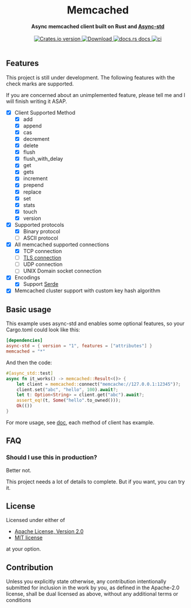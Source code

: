 <h1 align="center">Memcached</h1>
<div align="center">
 <strong>
   Async memcached client built on Rust and <a href="https://github.com/async-rs/async-std">Async-std</a>
 </strong>
</div>
<br />
<div align="center">
  <!-- Crates version -->
  <a href="https://crates.io/crates/memcached">
    <img src="https://img.shields.io/crates/v/memcached.svg?style=flat-square"
    alt="Crates.io version" />
  </a>
  <!-- Downloads -->
  <a href="https://crates.io/crates/memcached">
    <img src="https://img.shields.io/crates/d/memcached.svg?style=flat-square"
      alt="Download" />
  </a>
  <!-- docs.rs docs -->
  <a href="https://docs.rs/memcached">
    <img src="https://img.shields.io/badge/docs-latest-blue.svg?style=flat-square"
      alt="docs.rs docs" />
  </a>
  <a href="https://docs.rs/memcached">
  <!-- ci -->
    <img src="https://github.com/liangyongrui/memcached/workflows/Rust/badge.svg"
      alt="ci" />
  </a>
</div>

<br/>

## Features

This project is still under development. The following features with the check marks are supported.

If you are concerned about an unimplemented feature, please tell me and I will finish writing it ASAP.

- [x] Client Supported Method
  - [x] add
  - [x] append
  - [x] cas
  - [x] decrement
  - [x] delete
  - [x] flush
  - [x] flush_with_delay
  - [x] get
  - [x] gets
  - [x] increment
  - [x] prepend
  - [x] replace
  - [x] set
  - [x] stats
  - [x] touch
  - [x] version
- [x] Supported protocols
  - [x] Binary protocol
  - [ ] ASCII protocol
- [x] All memcached supported connections
  - [x] TCP connection
  - [ ] [TLS connection](https://crates.io/crates/memcachd)
  - [ ] UDP connection
  - [ ] UNIX Domain socket connection
- [x] Encodings
  - [x] Support [Serde](https://github.com/serde-rs/serde)
- [x] Memcached cluster support with custom key hash algorithm

## Basic usage

This example uses async-std and enables some optional features, so your Cargo.toml could look like this:

```toml
[dependencies]
async-std = { version = "1", features = ["attributes"] }
memcached = "*"
```

And then the code:

```rust
#[async_std::test]
async fn it_works() -> memcached::Result<()> {
    let client = memcached::connect("memcache://127.0.0.1:12345")?;
    client.set("abc", "hello", 100).await?;
    let t: Option<String> = client.get("abc").await?;
    assert_eq!(t, Some("hello".to_owned()));
    Ok(())
}
```

For more usage, see [doc](https://docs.rs/memcached), each method of client has example.

## FAQ

### Should I use this in production?

Better not.

This project needs a lot of details to complete. But if you want, you can try it.

## License

Licensed under either of

- [Apache License, Version 2.0](LICENSE-APACHE)
- [MIT license](LICENSE-MIT)

at your option.

## Contribution

Unless you explicitly state otherwise, any contribution intentionally submitted
for inclusion in the work by you, as defined in the Apache-2.0 license, shall be
dual licensed as above, without any additional terms or conditions
